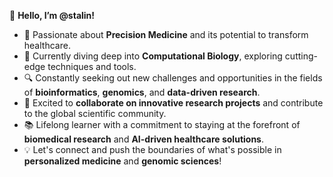 👋 **Hello, I’m @stalin!**

- 🔬 Passionate about **Precision Medicine** and its potential to transform healthcare.
- 🧠 Currently diving deep into **Computational Biology**, exploring cutting-edge techniques and tools.
- 🔍 Constantly seeking out new challenges and opportunities in the fields of **bioinformatics**, **genomics**, and **data-driven research**.
- 🤝 Excited to **collaborate on innovative research projects** and contribute to the global scientific community.
- 📚 Lifelong learner with a commitment to staying at the forefront of **biomedical research** and **AI-driven healthcare solutions**.
- 💡 Let's connect and push the boundaries of what's possible in **personalized medicine** and **genomic sciences**!


<!---
precisionmatics/precisionmatics is a ✨ special ✨ repository because its `README.md` (this file) appears on your GitHub profile.
You can click the Preview link to take a look at your changes.
--->
